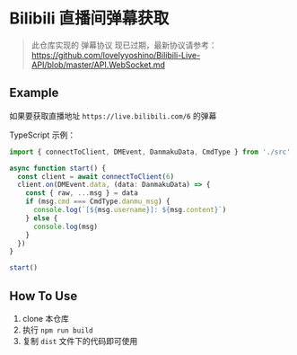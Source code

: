 # Bilibili 直播间弹幕获取


> 此仓库实现的 弹幕协议 现已过期，最新协议请参考：https://github.com/lovelyyoshino/Bilibili-Live-API/blob/master/API.WebSocket.md

## Example

如果要获取直播地址 `https://live.bilibili.com/6` 的弹幕

TypeScript 示例：

```ts
import { connectToClient, DMEvent, DanmakuData, CmdType } from './src'

async function start() {
  const client = await connectToClient(6)
  client.on(DMEvent.data, (data: DanmakuData) => {
    const { raw, ...msg } = data
    if (msg.cmd === CmdType.danmu_msg) {
      console.log(`[${msg.username}]: ${msg.content}`)
    } else {
      console.log(msg)
    }
  })
}

start()
```

## How To Use 

1. clone 本仓库
2. 执行 `npm run build`
3. 复制 `dist` 文件下的代码即可使用